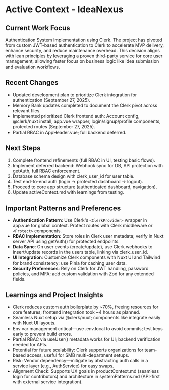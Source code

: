 # Active Context - IdeaNexus

## Current Work Focus
Authentication System Implementation using Clerk. The project has pivoted from custom JWT-based authentication to Clerk to accelerate MVP delivery, enhance security, and reduce maintenance overhead. This decision aligns with lean principles by leveraging a proven third-party service for core user management, allowing faster focus on business logic like idea submission and evaluation workflows.

## Recent Changes
- Updated development plan to prioritize Clerk integration for authentication (September 27, 2025).
- Memory Bank updates completed to document the Clerk pivot across relevant files.
- Implemented prioritized Clerk frontend auth: Account config, @clerk/nuxt install, app.vue wrapper, login/signup/profile components, protected routes (September 27, 2025).
- Partial RBAC in AppHeader.vue; full backend deferred.

## Next Steps
1. Complete frontend refinements (full RBAC in UI, testing basic flows).
2. Implement deferred backend: Webhook sync for DB, API protection with getAuth, full RBAC enforcement.
3. Database schema design with clerk_user_id for user table.
4. Test end-to-end auth (login → protected dashboard → logout).
5. Proceed to core app structure (authenticated dashboard, navigation).
6. Update activeContext.md with learnings from testing.

## Important Patterns and Preferences
- **Authentication Pattern**: Use Clerk's `<ClerkProvider>` wrapper in app.vue for global context. Protect routes with Clerk middleware or `<Protect>` components.
- **RBAC Implementation**: Store roles in Clerk user metadata; verify in Nuxt server API using getAuth() for protected endpoints.
- **Data Sync**: On user events (create/update), use Clerk webhooks to insert/update records in the users table, linking via clerk_user_id.
- **UI Integration**: Customize Clerk components with Nuxt UI and Tailwind for brand consistency; use Pinia for caching user data.
- **Security Preferences**: Rely on Clerk for JWT handling, password policies, and MFA; add custom validation with Zod for any extended fields.

## Learnings and Project Insights
- Clerk reduces custom auth boilerplate by ~70%, freeing resources for core features; frontend integration took ~4 hours as planned.
- Seamless Nuxt setup via @clerk/nuxt; components like <SignIn /> integrate easily with Nuxt UI layouts.
- Env var management critical—use .env.local to avoid commits; test keys early to prevent build errors.
- Partial RBAC via useUser() metadata works for UI; backend verification needed for APIs.
- Potential for future scalability: Clerk supports organizations for team-based access, useful for SMB multi-department setups.
- Risk: Vendor dependency—mitigate by abstracting auth calls in a service layer (e.g., AuthService) for easy swaps.
- Alignment Check: Supports UX goals in productContext.md (seamless login for contributors) and architecture in systemPatterns.md (API-first with external service integration).
